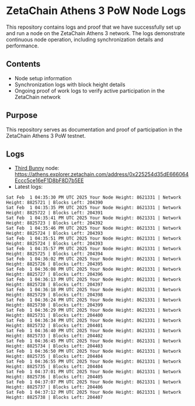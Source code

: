 # ZetaChain Athens 3 PoW Node Logs
This repository contains logs and proof that we have successfully set up and run a node on the ZetaChain Athens 3 network. The logs demonstrate continuous node operation, including synchronization details and performance.

## Contents
- Node setup information
- Synchronization logs with block height details
- Ongoing proof of work logs to verify active participation in the ZetaChain network

## Purpose
This repository serves as documentation and proof of participation in the ZetaChain Athens 3 PoW testnet.

## Logs

- [Third Bunny](https://thirdbunny.xyz/) node: https://athens.explorer.zetachain.com/address/0x225254d35dE666064Eccc5ce16eF1D8bF8D7b5EE
- Latest logs:
```
Sat Feb  1 04:35:30 PM UTC 2025 Your Node Height: 8621331 | Network Height: 8825721 | Blocks Left: 204390
Sat Feb  1 04:35:35 PM UTC 2025 Your Node Height: 8621331 | Network Height: 8825722 | Blocks Left: 204391
Sat Feb  1 04:35:41 PM UTC 2025 Your Node Height: 8621331 | Network Height: 8825723 | Blocks Left: 204392
Sat Feb  1 04:35:46 PM UTC 2025 Your Node Height: 8621331 | Network Height: 8825724 | Blocks Left: 204393
Sat Feb  1 04:35:51 PM UTC 2025 Your Node Height: 8621331 | Network Height: 8825724 | Blocks Left: 204393
Sat Feb  1 04:35:57 PM UTC 2025 Your Node Height: 8621331 | Network Height: 8825725 | Blocks Left: 204394
Sat Feb  1 04:36:02 PM UTC 2025 Your Node Height: 8621331 | Network Height: 8825726 | Blocks Left: 204395
Sat Feb  1 04:36:08 PM UTC 2025 Your Node Height: 8621331 | Network Height: 8825727 | Blocks Left: 204396
Sat Feb  1 04:36:13 PM UTC 2025 Your Node Height: 8621331 | Network Height: 8825728 | Blocks Left: 204397
Sat Feb  1 04:36:18 PM UTC 2025 Your Node Height: 8621331 | Network Height: 8825729 | Blocks Left: 204398
Sat Feb  1 04:36:24 PM UTC 2025 Your Node Height: 8621331 | Network Height: 8825730 | Blocks Left: 204399
Sat Feb  1 04:36:29 PM UTC 2025 Your Node Height: 8621331 | Network Height: 8825731 | Blocks Left: 204400
Sat Feb  1 04:36:34 PM UTC 2025 Your Node Height: 8621331 | Network Height: 8825732 | Blocks Left: 204401
Sat Feb  1 04:36:40 PM UTC 2025 Your Node Height: 8621331 | Network Height: 8825733 | Blocks Left: 204402
Sat Feb  1 04:36:45 PM UTC 2025 Your Node Height: 8621331 | Network Height: 8825734 | Blocks Left: 204403
Sat Feb  1 04:36:50 PM UTC 2025 Your Node Height: 8621331 | Network Height: 8825735 | Blocks Left: 204404
Sat Feb  1 04:36:55 PM UTC 2025 Your Node Height: 8621331 | Network Height: 8825735 | Blocks Left: 204404
Sat Feb  1 04:37:01 PM UTC 2025 Your Node Height: 8621331 | Network Height: 8825736 | Blocks Left: 204405
Sat Feb  1 04:37:07 PM UTC 2025 Your Node Height: 8621331 | Network Height: 8825737 | Blocks Left: 204406
Sat Feb  1 04:37:12 PM UTC 2025 Your Node Height: 8621331 | Network Height: 8825738 | Blocks Left: 204407
```
